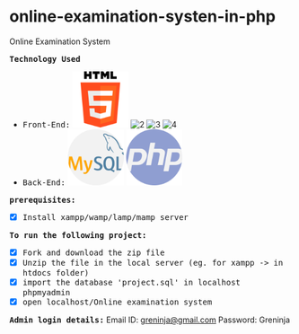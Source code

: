 # online-examination-systen-in-php
Online Examination System

<strong><samp>Technology Used</samp></strong>
- <samp>Front-End:</samp>
<img src="/image/html-5.png" width="100" height="100" alt="1"> <img src="/images/css-3.png" width="100" height="100" alt="2"> <img src="/images/js.png" width="100" height="100" alt="3"> <img src="/images/bootstrap.png" width="100" height="100" alt="4">
- <samp>Back-End:</samp>
<img src="/image/mysql.png" width="100" height="100" alt="1"> <img src="/image/php.png" width="100" height="100" alt="1">

<strong><samp>prerequisites:</samp></strong>
- [x] <samp>Install xampp/wamp/lamp/mamp server</samp>

<strong><samp>To run the following project:</samp></strong>
- [x] <samp>Fork and download the zip file </samp>
- [x] <samp>Unzip the file in the local server (eg. for xampp -> in htdocs folder) </samp>
- [x] <samp>import the database 'project.sql' in localhost phpmyadmin</samp>
- [x] <samp>open localhost/Online examination system</samp>

<strong><samp>Admin login details:</samp></strong>
Email ID: greninja@gmail.com
Password: Greninja
